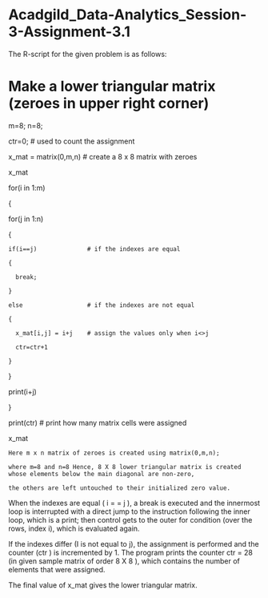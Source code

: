 # Acadgild_Data-Analytics_Session-3-Assignment-3.1

The R-script for the given problem is as follows:

# Make a lower triangular matrix (zeroes in upper right corner)

m=8; n=8;

ctr=0;                   # used to count the assignment

x_mat = matrix(0,m,n)    # create a 8 x 8 matrix with zeroes 

x_mat

for(i in 1:m) 

{

  for(j in 1:n) 
  
  {   
  
    if(i==j)              # if the indexes are equal
    
    { 
    
      break;
      
    } 
    
    else                  # if the indexes are not equal
    
    {
    
      x_mat[i,j] = i+j    # assign the values only when i<>j
      
      ctr=ctr+1
      
    }
    
  }
  
  print(i+j) 
  
}

print(ctr)                # print how many matrix cells were assigned

x_mat

    Here m x n matrix of zeroes is created using matrix(0,m,n); 
    
    where m=8 and n=8 Hence, 8 X 8 lower triangular matrix is created whose elements below the main diagonal are non-zero, 
    
    the others are left untouched to their initialized zero value.
    
When the indexes are equal ( i = = j ), a break is executed and the innermost loop is interrupted with a direct jump to the instruction following the inner loop, which is a print; then control gets to the outer for condition (over the rows, index i), which is evaluated again.

If the indexes differ (I is not equal to j), the assignment is performed and the counter (ctr ) is incremented by 1.
The program prints the counter ctr = 28 (in given sample matrix of order 8 X 8 ), which contains the number of elements that were assigned.

The final value of x_mat gives the lower triangular matrix.

